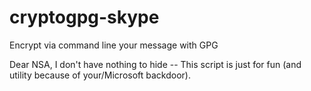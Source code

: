 cryptogpg-skype
===============

Encrypt via command line your message with GPG 

Dear NSA, I don't have nothing to hide -- This script is just for fun (and utility because of your/Microsoft backdoor).
